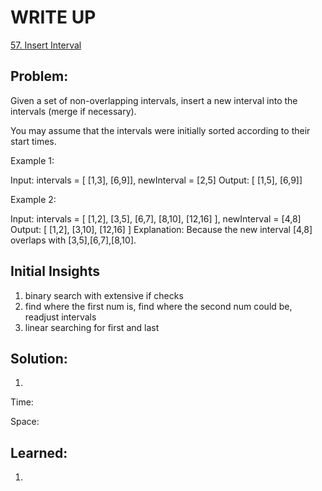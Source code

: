 #  WRITE UP
[57. Insert Interval](https://leetcode.com/problems/insert-interval/)<br/>

## Problem: 
Given a set of non-overlapping intervals, insert a new interval into the intervals (merge if necessary).

You may assume that the intervals were initially sorted according to their start times.

Example 1:

Input: intervals = [ [1,3], [6,9]], newInterval = [2,5]
Output: [ [1,5], [6,9]]<br/>

Example 2:

Input: intervals = [ [1,2], [3,5], [6,7], [8,10], [12,16] ], newInterval = [4,8]
Output: [ [1,2], [3,10], [12,16] ]
Explanation: Because the new interval [4,8] overlaps with [3,5],[6,7],[8,10].


## Initial Insights
1. binary search with extensive if checks
2. find where the first num is, find where the second num could be, readjust intervals
3. linear searching for first and last


## Solution:
1. 

Time: 

Space: 


## Learned:
1. 